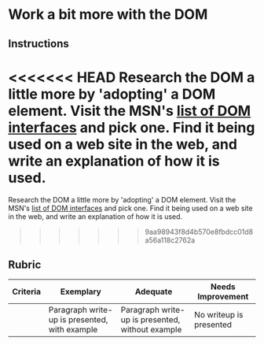 # Work a bit more with the DOM

## Instructions

<<<<<<< HEAD
Research the DOM a little more by 'adopting' a DOM element. Visit the MSN's [list of DOM interfaces](https://developer.mozilla.org/en-US/docs/Web/API/Document_Object_Model) and pick one. Find it being used on a web site in the web, and write an explanation of how it is used.
=======
Research the DOM a little more by 'adopting' a DOM element. Visit the MSN's [list of DOM interfaces](https://developer.mozilla.org/docs/Web/API/Document_Object_Model) and pick one. Find it being used on a web site in the web, and write an explanation of how it is used.
>>>>>>> 9aa98943f8d4b570e8fbdcc01d8a56a118c2762a

## Rubric

| Criteria | Exemplary                                     | Adequate                                         | Needs Improvement       |
| -------- | --------------------------------------------- | ------------------------------------------------ | ----------------------- |
|          | Paragraph write-up is presented, with example | Paragraph write-up is presented, without example | No writeup is presented |
